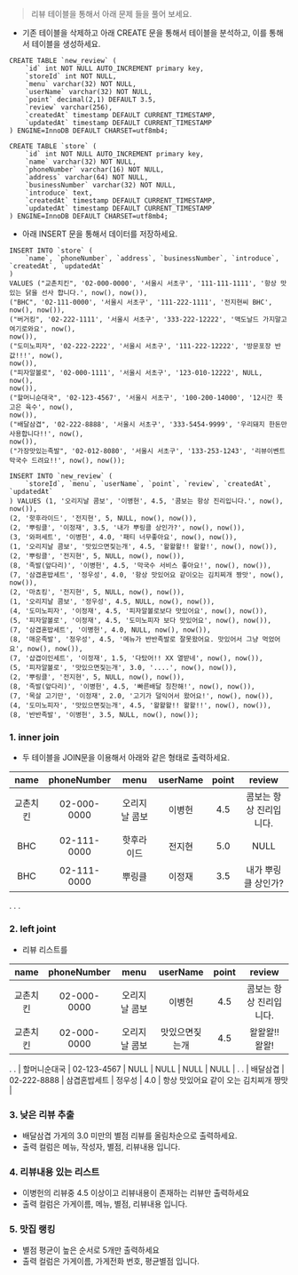 > 리뷰 테이블을 통해서 아래 문제 들을 풀어 보세요. 

* 기존 테이블을 삭제하고 아래 CREATE 문을 통해서 테이블을 분석하고, 이를 통해서 테이블을 생성하세요. 

```
CREATE TABLE `new_review` (
    `id` int NOT NULL AUTO_INCREMENT primary key,
    `storeId` int NOT NULL,
    `menu` varchar(32) NOT NULL,
    `userName` varchar(32) NOT NULL,
    `point` decimal(2,1) DEFAULT 3.5,
    `review` varchar(256),
    `createdAt` timestamp DEFAULT CURRENT_TIMESTAMP,
    `updatedAt` timestamp DEFAULT CURRENT_TIMESTAMP
) ENGINE=InnoDB DEFAULT CHARSET=utf8mb4;

CREATE TABLE `store` (
    `id` int NOT NULL AUTO_INCREMENT primary key, 
    `name` varchar(32) NOT NULL,
    `phoneNumber` varchar(16) NOT NULL,
    `address` varchar(64) NOT NULL, 
    `businessNumber` varchar(32) NOT NULL,
    `introduce` text, 
    `createdAt` timestamp DEFAULT CURRENT_TIMESTAMP,
    `updatedAt` timestamp DEFAULT CURRENT_TIMESTAMP
) ENGINE=InnoDB DEFAULT CHARSET=utf8mb4;
```

* 아래 INSERT 문을 통해서 데이터를 저장하세요. 

```
INSERT INTO `store` (
    `name`, `phoneNumber`, `address`, `businessNumber`, `introduce`, `createdAt`, `updatedAt`
)
VALUES ("교촌치킨", '02-000-0000', '서울시 서초구', '111-111-1111', '항상 맛있는 닭을 선사 합니다.', now(), now()),
("BHC", '02-111-0000', '서울시 서초구', '111-222-1111', '전지현씨 BHC', now(), now()),
("버거킹", '02-222-1111', '서울시 서초구', '333-222-12222', '맥도날드 가지말고 여기로와요', now(), 
now()),
("도미노피자", '02-222-2222', '서울시 서초구', '111-222-12222', '방문포장 반값!!!', now(), 
now()),
("피자알볼로", '02-000-1111', '서울시 서초구', '123-010-12222', NULL, now(), 
now()),
("할머니순대국", '02-123-4567', '서울시 서초구', '100-200-14000', '12시간 푹고은 육수', now(), 
now()),
("배달삼겹", '02-222-8888', '서울시 서초구', '333-5454-9999', '우리돼지 한돈만 사용합니다!!', now(), 
now()),
("가장맛있는족발", '02-012-8080', '서울시 서초구', '133-253-1243', '리뷰이벤트 막국수 드려요!!', now(), now());

INSERT INTO `new_review` (
    `storeId`, `menu`, `userName`, `point`, `review`, `createdAt`, `updatedAt`
) VALUES (1, '오리지날 콤보', '이병헌', 4.5, '콤보는 항상 진리입니다.', now(), now()),
(2, '핫후라이드', '전지현', 5, NULL, now(), now()),
(2, '뿌링클', '이정재', 3.5, '내가 뿌링클 상인가?', now(), now()),
(3, '와퍼세트', '이병헌', 4.0, '패티 너무좋아요', now(), now()),
(1, '오리지날 콤보', '맛있으면짖는개', 4.5, '왈왈왈!! 왈왈!', now(), now()),
(2, '뿌링클', '전지현', 5, NULL, now(), now()),
(8, '족발(앞다리)', '이병헌', 4.5, '막국수 서비스 좋아요!', now(), now()),
(7, '삼겹혼밥세트', '정우성', 4.0, '항상 맛있어요 같이오는 김치찌개 짱맛', now(), now()),
(2, '마쵸킹', '전지현', 5, NULL, now(), now()),
(1, '오리지날 콤보', '정우성', 4.5, NULL, now(), now()),
(4, '도미노피자', '이정재', 4.5, '피자알볼로보다 맛있어요', now(), now()),
(5, '피자알볼로', '이정재', 4.5, '도미노피자 보다 맛있어요', now(), now()),
(7, '삼겹혼밥세트', '이병헌', 4.0, NULL, now(), now()),
(8, '매운족발', '정우성', 4.5, '메뉴가 반반족발로 잘못왔어요. 맛있어서 그냥 먹었어요', now(), now()),
(7, '삽겹이인세트', '이정재', 1.5, '다탔어!! XX 열받네', now(), now()),
(5, '피자알볼로', '맛있으면짖는개', 3.0, '....', now(), now()),
(2, '뿌링클', '전지현', 5, NULL, now(), now()),
(8, '족발(앞다리)', '이병헌', 4.5, '빠른배달 칭찬해!', now(), now()),
(7, '목살 고기만', '이정재', 2.0, '고기가 덜익어서 왔어요!', now(), now()),
(4, '도미노피자', '맛있으면짖는개', 4.5, '왈왈왈!! 왈왈!!', now(), now()), 
(8, '반반족발', '이병헌', 3.5, NULL, now(), now());
```

### 1. inner join 

* 두 테이블을 JOIN문을 이용해서 아래와 같은 형태로 출력하세요. 

| name | phoneNumber | menu | userName | point | review |
|:--:|:--:|:--:|:--:|:--:|:--:|
| 교촌치킨 | 02-000-0000 | 오리지날 콤보 | 이병헌 | 4.5 | 콤보는 항상 진리입니다. | 
| BHC | 02-111-0000 | 핫후라이드 | 전지현 | 5.0 | NULL |
| BHC | 02-111-0000 | 뿌링클 | 이정재 | 3.5 | 내가 뿌링클 상인가? |
.
.
.

### 2. left joint

* 리뷰 리스트를 

| name | phoneNumber | menu | userName | point | review |
|:--:|:--:|:--:|:--:|:--:|:--:|
| 교촌치킨 | 02-000-0000 | 오리지날 콤보 | 이병헌 | 4.5 | 콤보는 항상 진리입니다. | 
| 교촌치킨 | 02-000-0000 | 오리지날 콤보 | 맛있으면짖는개 | 4.5 | 왈왈왈!! 왈왈! | 
.
.
| 할머니순대국 | 02-123-4567 | NULL | NULL | NULL | NULL | 
.
.
| 배달삼겹 | 02-222-8888 | 삼겹혼밥세트 | 정우성 | 4.0 | 항상 맛있어요 같이 오는 김치찌개 짱맛 | 

### 3. 낮은 리뷰 추출 

* 배달삼겹 가게의 3.0 미만의 별점 리뷰를 올림차순으로 출력하세요. 
* 출력 컬럼은 메뉴, 작성자, 별점, 리뷰내용 입니다. 

### 4. 리뷰내용 있는 리스트 

* 이병헌의 리뷰중 4.5 이상이고 리뷰내용이 존재하는 리뷰만 출력하세요 
* 출력 컬럼은 가게이름, 메뉴, 별점, 리뷰내용 입니다. 


### 5. 맛집 랭킹

* 별점 평균이 높은 순서로 5개만 출력하세요 
* 출력 컬럼은 가게이름, 가게전화 번호, 평균별점 입니다. 



